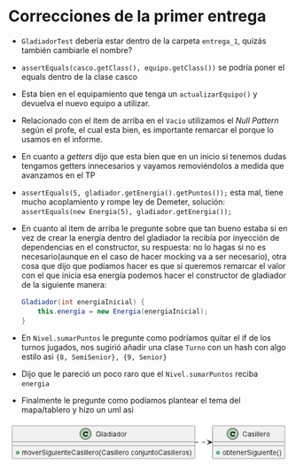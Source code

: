 # Correcciones de la primer entrega

- `GladiadorTest` debería estar dentro de la carpeta `entrega_1`, quizás también cambiarle el nombre?
- `assertEquals(casco.getClass(), equipo.getClass())` se podría poner el equals dentro de la clase casco
- Esta bien en el equipamiento que tenga un `actualizarEquipo()` y devuelva el nuevo equipo a utilizar.
- Relacionado con el item de arriba en el `Vacio` utilizamos el _Null Pattern_ según el profe, el cual esta bien, es importante remarcar el porque lo usamos en el informe.
- En cuanto a _getters_ dijo que esta bien que en un inicio si tenemos dudas tengamos getters innecesarios y vayamos removiéndolos a medida que avanzamos en el TP
- `assertEquals(5, gladiador.getEnergia().getPuntos());` esta mal, tiene mucho acoplamiento y rompe ley de Demeter, solución: `assertEquals(new Energia(5), gladiador.getEnergia());`
- En cuanto al item de arriba le pregunte sobre que tan bueno estaba si en vez de crear la energía dentro del gladiador la recibía por inyección de dependencias en el constructor, su respuesta: no lo hagas si no es necesario(aunque en el caso de hacer mocking va a ser necesario), otra cosa que dijo que podíamos hacer es que si queremos remarcar el valor con el que inicia esa energía podemos hacer el constructor de gladiador de la siguiente manera:

  ```Java
  Gladiador(int energiaInicial) {
      this.energia = new Energia(energiaInicial);
  }
  ```

- En `Nivel.sumarPuntos` le pregunte como podríamos quitar el if de los turnos jugados, nos sugirió añadir una clase `Turno` con un hash con algo estilo asi `{8, SemiSenior}, {9, Senior}`
- Dijo que le pareció un poco raro que el `Nivel.sumarPuntos` reciba `energia`
- Finalmente le pregunte como podíamos plantear el tema del mapa/tablero y hizo un uml asi

![UML](tablero.png)